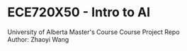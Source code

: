 # ECE720X50 - Intro to AI
University of Alberta Master's Course
Course Project Repo
<br>
Author: Zhaoyi Wang
